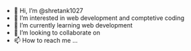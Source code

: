 - 👋 Hi, I’m @shretank1027
- 👀 I’m interested in web development and comptetive coding
- 🌱 I’m currently learning web development
- 💞️ I’m looking to collaborate on 
- 📫 How to reach me ...

<!---
shretank1027/shretank1027 is a ✨ special ✨ repository because its `README.md` (this file) appears on your GitHub profile.
You can click the Preview link to take a look at your changes.
--->
